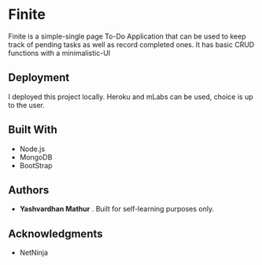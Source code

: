 # Finite

Finite is a simple-single page To-Do Application that can be used to keep track of pending tasks as well as record completed ones. It has basic CRUD functions with a minimalistic-UI

## Deployment

I deployed this project locally. Heroku and mLabs can be used, choice is up to the user.

## Built With

* Node.js 
* MongoDB
* BootStrap

## Authors

* **Yashvardhan Mathur** . Built for self-learning purposes only.

## Acknowledgments

* NetNinja

